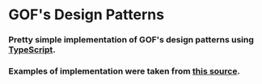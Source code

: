 # GOF's Design Patterns

### Pretty simple implementation of  GOF's design patterns using [TypeScript](https://www.typescriptlang.org).

### Examples of implementation were taken from [this source](https://www.youtube.com/watch?v=QSsDiWIzWcU&list=PLwcDaxeEINactCC4mly7RQon5juIpH-Q3).
